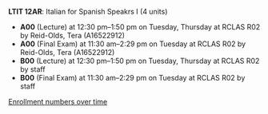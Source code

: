**LTIT 12AR**: Italian for Spanish Speakrs I (4 units)

- **A00** (Lecture) at 12:30 pm–1:50 pm on Tuesday, Thursday at RCLAS R02 by Reid-Olds, Tera (A16522912)
- **A00** (Final Exam) at 11:30 am–2:29 pm on Tuesday at RCLAS R02 by Reid-Olds, Tera (A16522912)
- **B00** (Lecture) at 12:30 pm–1:50 pm on Tuesday, Thursday at RCLAS R02 by staff
- **B00** (Final Exam) at 11:30 am–2:29 pm on Tuesday at RCLAS R02 by staff

[Enrollment numbers over time](./LTIT12AR.tsv)
